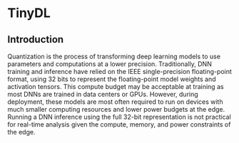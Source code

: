 # TinyDL
## Introduction
Quantization is the process of transforming deep learning models to use parameters and computations at a lower precision. 
Traditionally, DNN training and inference have relied on the IEEE single-precision floating-point format, 
using 32 bits to represent the floating-point model weights and activation tensors.
This compute budget may be acceptable at training as most DNNs are trained in data centers or GPUs. However, during deployment, 
these models are most often required to run on devices with much smaller computing resources and lower power budgets at the edge. 
Running a DNN inference using the full 32-bit representation is not practical for real-time analysis given the compute, memory, and power constraints of the edge.
